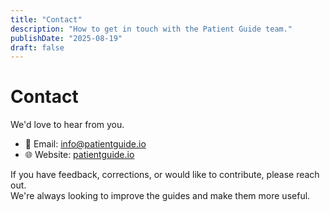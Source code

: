 ```yaml
---
title: "Contact"
description: "How to get in touch with the Patient Guide team."
publishDate: "2025-08-19"
draft: false
---
```


# Contact

We'd love to hear from you.

- 📧 Email: [info@patientguide.io](mailto:info@patientguide.io)  
- 🌐 Website: [patientguide.io](https://patientguide.io)  

If you have feedback, corrections, or would like to contribute, please reach out.  
We're always looking to improve the guides and make them more useful.
